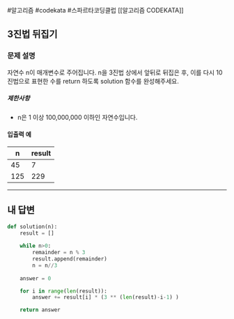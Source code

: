 #알고리즘 #codekata #스파르타코딩클럽 [[알고리즘 CODEKATA]]

## 3진법 뒤집기

### 문제 설명

자연수 n이 매개변수로 주어집니다. n을 3진법 상에서 앞뒤로 뒤집은 후, 이를 다시 10진법으로 표현한 수를 return 하도록 solution 함수를 완성해주세요.
##### 제한사항
- n은 1 이상 100,000,000 이하인 자연수입니다.
#### 입출력 예
|n|result|
|---|---|
|45|7|
|125|229|

---

## 내 답변

```python
def solution(n):
    result = []
    
    while n>0:
        remainder = n % 3
        result.append(remainder)
        n = n//3
        
    answer = 0

    for i in range(len(result)):
        answer += result[i] * (3 ** (len(result)-i-1) )

    return answer
```
 